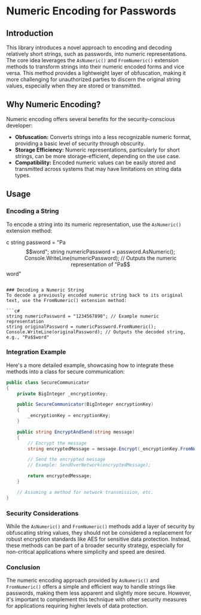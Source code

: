 # Numeric Encoding for Passwords

## Introduction

This library introduces a novel approach to encoding and decoding relatively short strings, such as passwords, into numeric representations. The core idea leverages the `AsNumeric()` and `FromNumeric()` extension methods to transform strings into their numeric encoded forms and vice versa. This method provides a lightweight layer of obfuscation, making it more challenging for unauthorized parties to discern the original string values, especially when they are stored or transmitted.

## Why Numeric Encoding?

Numeric encoding offers several benefits for the security-conscious developer:

- **Obfuscation:** Converts strings into a less recognizable numeric format, providing a basic level of security through obscurity.
- **Storage Efficiency:** Numeric representations, particularly for short strings, can be more storage-efficient, depending on the use case.
- **Compatibility:** Encoded numeric values can be easily stored and transmitted across systems that may have limitations on string data types.

## Usage

### Encoding a String

To encode a string into its numeric representation, use the `AsNumeric()` extension method:

c
string password = "Pa$$word";
string numericPassword = password.AsNumeric();
Console.WriteLine(numericPassword); // Outputs the numeric representation of "Pa$$word"
```

### Decoding a Numeric String
To decode a previously encoded numeric string back to its original text, use the FromNumeric() extension method:

```c#
string numericPassword = "1234567890"; // Example numeric representation
string originalPassword = numericPassword.FromNumeric();
Console.WriteLine(originalPassword); // Outputs the decoded string, e.g., "Pa$$word"
```

### Integration Example
Here's a more detailed example, showcasing how to integrate these methods into a class for secure communication:
```csharp
public class SecureCommunicator
{
    private BigInteger _encryptionKey;

    public SecureCommunicator(BigInteger encryptionKey)
    {
        _encryptionKey = encryptionKey;
    }

    public string EncryptAndSend(string message)
    {
        // Encrypt the message
        string encryptedMessage = message.Encrypt(_encryptionKey.FromNumeric());

        // Send the encrypted message
        // Example: SendOverNetwork(encryptedMessage);

        return encryptedMessage;
    }

    // Assuming a method for network transmission, etc.
}
```

### Security Considerations
While the `AsNumeric()` and `FromNumeric()` methods add a layer of security by obfuscating string values, they should not be considered a replacement for robust encryption standards like AES for sensitive data protection. Instead, these methods can be part of a broader security strategy, especially for non-critical applications where simplicity and speed are desired.

### Conclusion
The numeric encoding approach provided by `AsNumeric()` and `FromNumeric()` offers a simple and efficient way to handle strings like passwords, making them less apparent and slightly more secure. However, it's important to complement this technique with other security measures for applications requiring higher levels of data protection.